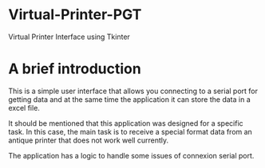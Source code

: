 # Virtual-Printer-PGT
Virtual Printer Interface using Tkinter  

# A brief introduction
This is a simple user interface that allows you connecting to a serial port for getting data and at the same time the application it can store the data in a excel file.

It should be mentioned that this application was designed for a specific task. In this case, the main task is to receive a special format data from an antique printer that does not work well currently.

The application has a logic to handle some issues of connexion serial port.
